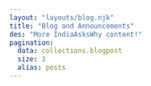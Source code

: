 ```yaml
---
layout: "layouts/blog.njk"
title: "Blog and Announcements"
des: "More IndiaAsksWhy content!"
pagination:
  data: collections.blogpost
  size: 3
  alias: posts
---
```


